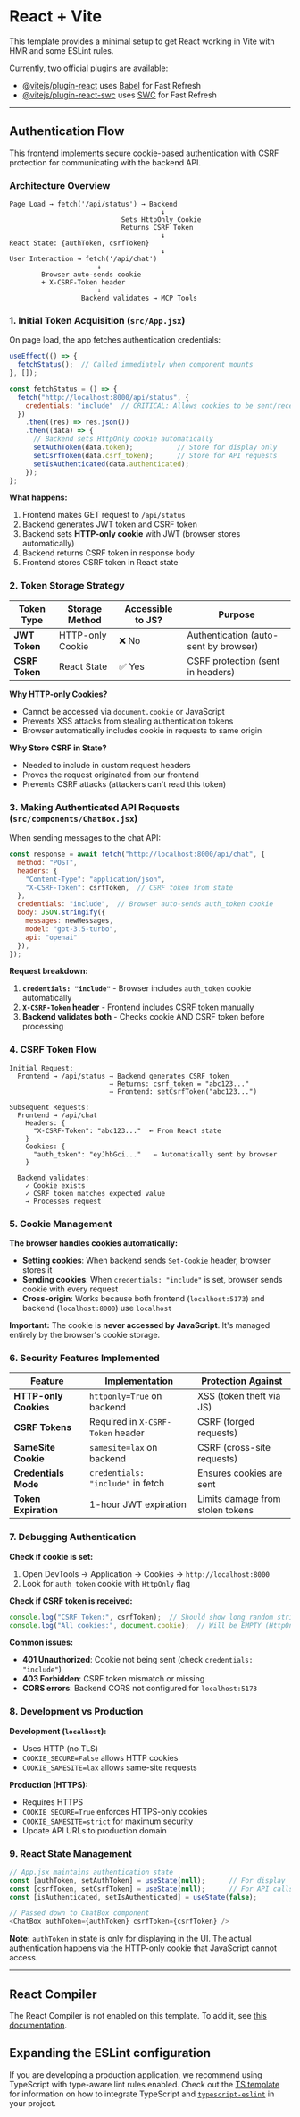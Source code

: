 # React + Vite

This template provides a minimal setup to get React working in Vite with HMR and some ESLint rules.

Currently, two official plugins are available:

- [@vitejs/plugin-react](https://github.com/vitejs/vite-plugin-react/blob/main/packages/plugin-react) uses [Babel](https://babeljs.io/) for Fast Refresh
- [@vitejs/plugin-react-swc](https://github.com/vitejs/vite-plugin-react/blob/main/packages/plugin-react-swc) uses [SWC](https://swc.rs/) for Fast Refresh

---

## Authentication Flow

This frontend implements secure cookie-based authentication with CSRF protection for communicating with the backend API.

### Architecture Overview

```
Page Load → fetch('/api/status') → Backend
                                      ↓
                            Sets HttpOnly Cookie
                            Returns CSRF Token
                                      ↓
React State: {authToken, csrfToken}
                                      ↓
User Interaction → fetch('/api/chat')
                      ↓
        Browser auto-sends cookie
        + X-CSRF-Token header
                      ↓
                  Backend validates → MCP Tools
```

### 1. Initial Token Acquisition (`src/App.jsx`)

On page load, the app fetches authentication credentials:

```javascript
useEffect(() => {
  fetchStatus();  // Called immediately when component mounts
}, []);

const fetchStatus = () => {
  fetch("http://localhost:8000/api/status", {
    credentials: "include"  // CRITICAL: Allows cookies to be sent/received
  })
    .then((res) => res.json())
    .then((data) => {
      // Backend sets HttpOnly cookie automatically
      setAuthToken(data.token);           // Store for display only
      setCsrfToken(data.csrf_token);      // Store for API requests
      setIsAuthenticated(data.authenticated);
    });
};
```

**What happens:**
1. Frontend makes GET request to `/api/status`
2. Backend generates JWT token and CSRF token
3. Backend sets **HTTP-only cookie** with JWT (browser stores automatically)
4. Backend returns CSRF token in response body
5. Frontend stores CSRF token in React state

### 2. Token Storage Strategy

| Token Type | Storage Method | Accessible to JS? | Purpose |
|------------|----------------|-------------------|---------|
| **JWT Token** | HTTP-only Cookie | ❌ No | Authentication (auto-sent by browser) |
| **CSRF Token** | React State | ✅ Yes | CSRF protection (sent in headers) |

**Why HTTP-only Cookies?**
- Cannot be accessed via `document.cookie` or JavaScript
- Prevents XSS attacks from stealing authentication tokens
- Browser automatically includes cookie in requests to same origin

**Why Store CSRF in State?**
- Needed to include in custom request headers
- Proves the request originated from our frontend
- Prevents CSRF attacks (attackers can't read this token)

### 3. Making Authenticated API Requests (`src/components/ChatBox.jsx`)

When sending messages to the chat API:

```javascript
const response = await fetch("http://localhost:8000/api/chat", {
  method: "POST",
  headers: {
    "Content-Type": "application/json",
    "X-CSRF-Token": csrfToken,  // CSRF token from state
  },
  credentials: "include",  // Browser auto-sends auth_token cookie
  body: JSON.stringify({
    messages: newMessages,
    model: "gpt-3.5-turbo",
    api: "openai"
  }),
});
```

**Request breakdown:**
1. **`credentials: "include"`** - Browser includes `auth_token` cookie automatically
2. **`X-CSRF-Token` header** - Frontend includes CSRF token manually
3. **Backend validates both** - Checks cookie AND CSRF token before processing

### 4. CSRF Token Flow

```
Initial Request:
  Frontend → /api/status → Backend generates CSRF token
                         → Returns: csrf_token = "abc123..."
                         → Frontend: setCsrfToken("abc123...")

Subsequent Requests:
  Frontend → /api/chat
    Headers: {
      "X-CSRF-Token": "abc123..."  ← From React state
    }
    Cookies: {
      "auth_token": "eyJhbGci..."   ← Automatically sent by browser
    }

  Backend validates:
    ✓ Cookie exists
    ✓ CSRF token matches expected value
    → Processes request
```

### 5. Cookie Management

**The browser handles cookies automatically:**

- **Setting cookies**: When backend sends `Set-Cookie` header, browser stores it
- **Sending cookies**: When `credentials: "include"` is set, browser sends cookie with every request
- **Cross-origin**: Works because both frontend (`localhost:5173`) and backend (`localhost:8000`) use `localhost`

**Important:** The cookie is **never accessed by JavaScript**. It's managed entirely by the browser's cookie storage.

### 6. Security Features Implemented

| Feature | Implementation | Protection Against |
|---------|----------------|-------------------|
| **HTTP-only Cookies** | `httponly=True` on backend | XSS (token theft via JS) |
| **CSRF Tokens** | Required in `X-CSRF-Token` header | CSRF (forged requests) |
| **SameSite Cookie** | `samesite=lax` on backend | CSRF (cross-site requests) |
| **Credentials Mode** | `credentials: "include"` in fetch | Ensures cookies are sent |
| **Token Expiration** | 1-hour JWT expiration | Limits damage from stolen tokens |

### 7. Debugging Authentication

**Check if cookie is set:**
1. Open DevTools → Application → Cookies → `http://localhost:8000`
2. Look for `auth_token` cookie with `HttpOnly` flag

**Check if CSRF token is received:**
```javascript
console.log("CSRF Token:", csrfToken);  // Should show long random string
console.log("All cookies:", document.cookie);  // Will be EMPTY (HttpOnly)
```

**Common issues:**
- **401 Unauthorized**: Cookie not being sent (check `credentials: "include"`)
- **403 Forbidden**: CSRF token mismatch or missing
- **CORS errors**: Backend CORS not configured for `localhost:5173`

### 8. Development vs Production

**Development (`localhost`):**
- Uses HTTP (no TLS)
- `COOKIE_SECURE=False` allows HTTP cookies
- `COOKIE_SAMESITE=lax` allows same-site requests

**Production (HTTPS):**
- Requires HTTPS
- `COOKIE_SECURE=True` enforces HTTPS-only cookies
- `COOKIE_SAMESITE=strict` for maximum security
- Update API URLs to production domain

### 9. React State Management

```javascript
// App.jsx maintains authentication state
const [authToken, setAuthToken] = useState(null);      // For display
const [csrfToken, setCsrfToken] = useState(null);      // For API calls
const [isAuthenticated, setIsAuthenticated] = useState(false);

// Passed down to ChatBox component
<ChatBox authToken={authToken} csrfToken={csrfToken} />
```

**Note:** `authToken` in state is only for displaying in the UI. The actual authentication happens via the HTTP-only cookie that JavaScript cannot access.

---

## React Compiler

The React Compiler is not enabled on this template. To add it, see [this documentation](https://react.dev/learn/react-compiler/installation).

## Expanding the ESLint configuration

If you are developing a production application, we recommend using TypeScript with type-aware lint rules enabled. Check out the [TS template](https://github.com/vitejs/vite/tree/main/packages/create-vite/template-react-ts) for information on how to integrate TypeScript and [`typescript-eslint`](https://typescript-eslint.io) in your project.
